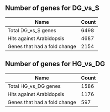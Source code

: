 ## Number of genes for DG_vs_S

| Name | Count |
| -- | -- |
| Total DG_vs_S genes | 6498 |
| Hits against Arabidopsis | 4687 |
| Genes that had a fold change | 2154 |


## Number of genes for HG_vs_DG

| Name | Count |
| -- | -- |
| Total HG_vs_DG genes | 1586 |
| Hits against Arabidopsis | 1176 |
| Genes that had a fold change | 597 |
